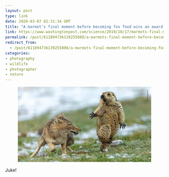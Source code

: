 ```yaml
---
layout: post
type: link
date: 2020-03-07 02:31:34 GMT
title: "A marmot's final moment before becoming fox food wins an award — and tells us about climate change"
link: https://www.washingtonpost.com/science/2019/10/17/marmots-final-moment-before-becoming-fox-food-won-an-award-tells-us-about-climate-change/
permalink: /post/611894736139255808/a-marmots-final-moment-before-becoming-fox-food
redirect_from: 
  - /post/611894736139255808/a-marmots-final-moment-before-becoming-fox-food
categories:
- photography
- wildlife
- photographer
- nature
---
```

<p text-align:><figure class="tmblr-full" data-orig-height="810" data-orig-width="1440" data-orig-src="https://www.washingtonpost.com/wp-apps/imrs.php?src=https://arc-anglerfish-washpost-prod-washpost.s3.amazonaws.com/public/TG62OHXQIMI6TO362IBG5YGBTE.jpg&amp;w=1440"><img src="assets/images/67019bfa020920046bb664c30a3a8fa399a82281.jpg" data-orig-height="810" data-orig-width="1440" data-orig-src="https://www.washingtonpost.com/wp-apps/imrs.php?src=https://arc-anglerfish-washpost-prod-washpost.s3.amazonaws.com/public/TG62OHXQIMI6TO362IBG5YGBTE.jpg&amp;w=1440"></figure></p>

<p>Juke!</p>